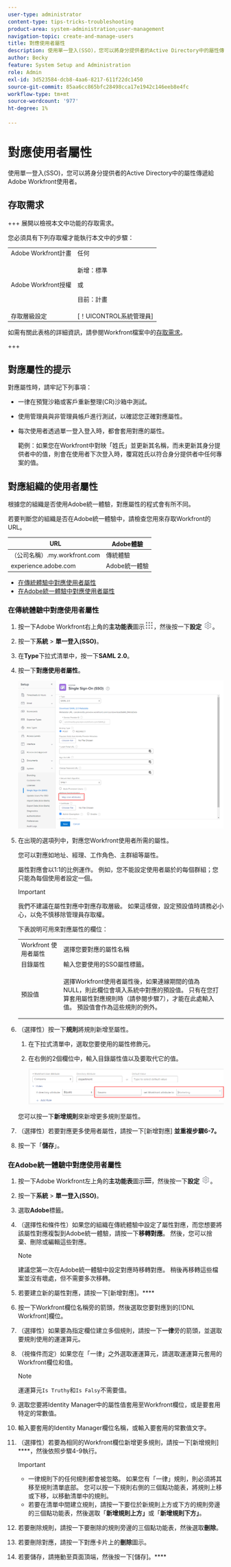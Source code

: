 ```yaml
---
user-type: administrator
content-type: tips-tricks-troubleshooting
product-area: system-administration;user-management
navigation-topic: create-and-manage-users
title: 對應使用者屬性
description: 使用單一登入(SSO)，您可以將身分提供者的Active Directory中的屬性傳遞給Adobe Workfront使用者。
author: Becky
feature: System Setup and Administration
role: Admin
exl-id: 3d523584-dcb8-4aa6-8217-611f22dc1450
source-git-commit: 85aa6cc865bfc28498cca17e1942c146eeb8e4fc
workflow-type: tm+mt
source-wordcount: '977'
ht-degree: 1%

---
```


# 對應使用者屬性

<!--Audited 2/2024-->

使用單一登入(SSO)，您可以將身分提供者的Active Directory中的屬性傳遞給Adobe Workfront使用者。

## 存取需求

+++ 展開以檢視本文中功能的存取需求。

您必須具有下列存取權才能執行本文中的步驟：

<table style="table-layout:auto"> 
 <col> 
 <col> 
 <tbody> 
  <tr> 
   <td role="rowheader">Adobe Workfront計畫</td> 
   <td>任何</td> 
  </tr> 
  <tr> 
   <td role="rowheader">Adobe Workfront授權</td> 
   <td><p>新增：標準</p><p>或</p><p>目前：計畫</p></td> 
  </tr> 
  <tr> 
   <td role="rowheader">存取層級設定</td> 
   <td>[！UICONTROL系統管理員]</td>
  </tr> 
 </tbody> 
</table>

如需有關此表格的詳細資訊，請參閱Workfront檔案中的[存取需求](/help/quicksilver/administration-and-setup/add-users/access-levels-and-object-permissions/access-level-requirements-in-documentation.md)。

+++

## 對應屬性的提示

對應屬性時，請牢記下列事項：

* 一律在預覽沙箱或客戶重新整理(CR)沙箱中測試。
* 使用管理員與非管理員帳戶進行測試，以確認您正確對應屬性。
* 每次使用者透過單一登入登入時，都會套用對應的屬性。

  範例：如果您在Workfront中對映「姓氏」並更新其名稱，而未更新其身分提供者中的值，則會在使用者下次登入時，覆寫姓氏以符合身分提供者中任何專案的值。

## 對應組織的使用者屬性

根據您的組織是否使用Adobe統一體驗，對應屬性的程式會有所不同。

若要判斷您的組織是否在Adobe統一體驗中，請檢查您用來存取Workfront的URL。

| URL | Adobe體驗 |
|---|---|
| （公司名稱）.my.workfront.com | 傳統體驗 |
| experience.adobe.com | Adobe統一體驗 |

* [在傳統體驗中對應使用者屬性](#map-user-attributes-in-the-classic-experience)
* [在Adobe統一體驗中對應使用者屬性](#map-user-attributes-in-the-adobe-unified-experience)

### 在傳統體驗中對應使用者屬性

1. 按一下Adobe Workfront右上角的&#x200B;**主功能表**&#x200B;圖示![主功能表圖示](assets/main-menu-icon.png)，然後按一下&#x200B;**設定** ![齒輪設定圖示](assets/gear-icon-settings.png)。

1. 按一下&#x200B;**系統** > **單一登入(SSO)**。

1. 在&#x200B;**Type**&#x200B;下拉式清單中，按一下&#x200B;**SAML 2.0**。

1. 按一下&#x200B;**對應使用者屬性**。

   ![對應使用者屬性](assets/map-user-attributes.png)

1. 在出現的選項列中，對應您Workfront使用者所需的屬性。

   您可以對應如地址、經理、工作角色、主群組等屬性。

   屬性對應會以1:1的比例運作。 例如，您不能設定使用者屬於的每個群組；您只能為每個使用者設定一個。

   >[!IMPORTANT]
   >
   >我們不建議在屬性對應中對應存取層級。 如果這樣做，設定預設值時請務必小心，以免不慎移除管理員存取權。

   下表說明可用來對應屬性的欄位：

   <table style="table-layout:auto"> 
    <col data-mc-conditions=""> 
    <col data-mc-conditions=""> 
    <tbody> 
     <tr> 
      <td role="rowheader">Workfront 使用者屬性</td> 
      <td>選擇您要對應的屬性名稱</td> 
     </tr> 
     <tr> 
      <td role="rowheader">目錄屬性</td> 
      <td>輸入您要使用的SSO屬性標籤。</td> 
     </tr> 
     <tr> 
      <td role="rowheader">預設值</td> 
      <td> <p>選擇Workfront使用者屬性後，如果連線期間的值為NULL，則此欄位會填入系統中對應的預設值。 只有在您打算套用屬性對應規則時（請參閱步驟7），才能在此處輸入值。 預設值會作為這些規則的例外。</td> 
     </tr> 
    </tbody> 
   </table>

1. （選擇性）按一下&#x200B;**規則**&#x200B;將規則新增至屬性。

   1. 在下拉式清單中，選取您要使用的屬性修飾元。
   1. 在右側的2個欄位中，輸入目錄屬性值以及要取代它的值。

      ![規則欄位](assets/rule-fields.png)

   您可以按一下&#x200B;**新增規則**&#x200B;來新增更多規則至屬性。

1. （選擇性）若要對應更多使用者屬性，請按一下[新增對應] **並重複步驟6-7。**
1. 按一下「**儲存**」。

### 在Adobe統一體驗中對應使用者屬性

1. 按一下Adobe Workfront左上角的&#x200B;**主功能表**&#x200B;圖示![主功能表圖示](assets/main-menu-left.png)，然後按一下&#x200B;**設定** ![齒輪設定圖示](assets/gear-icon-settings.png)。

1. 按一下&#x200B;**系統** > **單一登入(SSO)**。

1. 選取&#x200B;**Adobe**&#x200B;標籤。

1. （選擇性和條件性）如果您的組織在傳統體驗中設定了屬性對應，而您想要將該屬性對應複製到Adobe統一體驗，請按一下&#x200B;**移轉對應**。 然後，您可以捨棄、刪除或編輯這些對應。

   >[!NOTE]
   >
   >建議您第一次在Adobe統一體驗中設定對應時移轉對應。 稍後再移轉這些檔案並沒有壞處，但不需要多次移轉。

1. 若要建立新的屬性對應，請按一下[新增對應]。****

1. 按一下Workfront欄位名稱旁的箭頭，然後選取您要對應到的[!DNL Workfront]欄位。

1. （選擇性）如果要為指定欄位建立多個規則，請按一下&#x200B;**一律**&#x200B;旁的箭頭，並選取要規則使用的運運算元。

1. （視條件而定）如果您在「一律」之外選取運運算元，請選取運運算元套用的Workfront欄位和值。

   >[!NOTE]
   >
   >運運算元`Is Truthy`和`Is Falsy`不需要值。

1. 選取您要將Identity Manager中的屬性值套用至Workfront欄位，或是要套用特定的常數值。

1. 輸入要套用的Identity Manager欄位名稱，或輸入要套用的常數值文字。

1. （選擇性）若要為相同的Workfront欄位新增更多規則，請按一下[新增規則] ****，然後依照步驟4-9執行。

   >[!IMPORTANT]
   >
   > * 一律規則下的任何規則都會被忽略。 如果您有「一律」規則，則必須將其移至規則清單底部。 您可以按一下規則右側的三個點功能表，將規則上移或下移，以移動清單中的規則。
   > * 若要在清單中間建立規則，請按一下要位於新規則上方或下方的規則旁邊的三個點功能表，然後選取「**新增規則上方」**&#x200B;或「**新增規則下方」**。

1. 若要刪除規則，請按一下要刪除的規則旁邊的三個點功能表，然後選取&#x200B;**刪除**。
1. 若要刪除對應，請按一下對應卡片上的&#x200B;**刪除**&#x200B;圖示。

1. 若要儲存，請捲動至頁面頂端，然後按一下[儲存]。****


